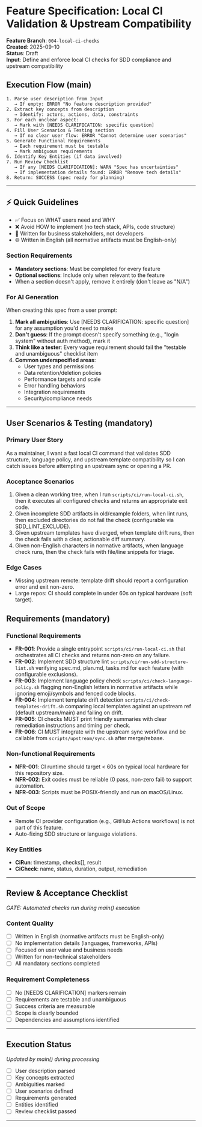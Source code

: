 # Feature Specification: Local CI Validation & Upstream Compatibility

**Feature Branch**: `004-local-ci-checks`  
**Created**: 2025-09-10  
**Status**: Draft  
**Input**: Define and enforce local CI checks for SDD compliance and upstream compatibility

## Execution Flow (main)
```
1. Parse user description from Input
   → If empty: ERROR "No feature description provided"
2. Extract key concepts from description
   → Identify: actors, actions, data, constraints
3. For each unclear aspect:
   → Mark with [NEEDS CLARIFICATION: specific question]
4. Fill User Scenarios & Testing section
   → If no clear user flow: ERROR "Cannot determine user scenarios"
5. Generate Functional Requirements
   → Each requirement must be testable
   → Mark ambiguous requirements
6. Identify Key Entities (if data involved)
7. Run Review Checklist
   → If any [NEEDS CLARIFICATION]: WARN "Spec has uncertainties"
   → If implementation details found: ERROR "Remove tech details"
8. Return: SUCCESS (spec ready for planning)
```

---

## ⚡ Quick Guidelines
- ✅ Focus on WHAT users need and WHY
- ❌ Avoid HOW to implement (no tech stack, APIs, code structure)
- 👥 Written for business stakeholders, not developers
- 🌐 Written in English (all normative artifacts must be English-only)

### Section Requirements
- **Mandatory sections**: Must be completed for every feature
- **Optional sections**: Include only when relevant to the feature
- When a section doesn't apply, remove it entirely (don't leave as "N/A")

### For AI Generation
When creating this spec from a user prompt:
1. **Mark all ambiguities**: Use [NEEDS CLARIFICATION: specific question] for any assumption you'd need to make
2. **Don't guess**: If the prompt doesn't specify something (e.g., "login system" without auth method), mark it
3. **Think like a tester**: Every vague requirement should fail the "testable and unambiguous" checklist item
4. **Common underspecified areas**:
   - User types and permissions
   - Data retention/deletion policies  
   - Performance targets and scale
   - Error handling behaviors
   - Integration requirements
   - Security/compliance needs

---

## User Scenarios & Testing (mandatory)

### Primary User Story
As a maintainer, I want a fast local CI command that validates SDD structure, language policy, and upstream template compatibility so I can catch issues before attempting an upstream sync or opening a PR.

### Acceptance Scenarios
1. Given a clean working tree, when I run `scripts/ci/run-local-ci.sh`, then it executes all configured checks and returns an appropriate exit code.
2. Given incomplete SDD artifacts in old/example folders, when lint runs, then excluded directories do not fail the check (configurable via SDD_LINT_EXCLUDE).
3. Given upstream templates have diverged, when template drift runs, then the check fails with a clear, actionable diff summary.
4. Given non-English characters in normative artifacts, when language check runs, then the check fails with file/line snippets for triage.

### Edge Cases
- Missing upstream remote: template drift should report a configuration error and exit non-zero.
- Large repos: CI should complete in under 60s on typical hardware (soft target).

## Requirements (mandatory)

### Functional Requirements
- **FR-001**: Provide a single entrypoint `scripts/ci/run-local-ci.sh` that orchestrates all CI checks and returns non-zero on any failure.
- **FR-002**: Implement SDD structure lint `scripts/ci/run-sdd-structure-lint.sh` verifying spec.md, plan.md, tasks.md for each feature (with configurable exclusions).
- **FR-003**: Implement language policy check `scripts/ci/check-language-policy.sh` flagging non-English letters in normative artifacts while ignoring emoji/symbols and fenced code blocks.
- **FR-004**: Implement template drift detection `scripts/ci/check-templates-drift.sh` comparing local templates against an upstream ref (default upstream/main) and failing on drift.
- **FR-005**: CI checks MUST print friendly summaries with clear remediation instructions and timing per check.
- **FR-006**: CI MUST integrate with the upstream sync workflow and be callable from `scripts/upstream/sync.sh` after merge/rebase.

### Non-functional Requirements
- **NFR-001**: CI runtime should target < 60s on typical local hardware for this repository size.
- **NFR-002**: Exit codes must be reliable (0 pass, non-zero fail) to support automation.
- **NFR-003**: Scripts must be POSIX-friendly and run on macOS/Linux.

### Out of Scope
- Remote CI provider configuration (e.g., GitHub Actions workflows) is not part of this feature.
- Auto-fixing SDD structure or language violations.

### Key Entities
- **CiRun**: timestamp, checks[], result
- **CiCheck**: name, status, duration, output, remediation

---

## Review & Acceptance Checklist
*GATE: Automated checks run during main() execution*

### Content Quality
- [ ] Written in English (normative artifacts must be English-only)
- [ ] No implementation details (languages, frameworks, APIs)
- [ ] Focused on user value and business needs
- [ ] Written for non-technical stakeholders
- [ ] All mandatory sections completed

### Requirement Completeness
- [ ] No [NEEDS CLARIFICATION] markers remain
- [ ] Requirements are testable and unambiguous  
- [ ] Success criteria are measurable
- [ ] Scope is clearly bounded
- [ ] Dependencies and assumptions identified

---

## Execution Status
*Updated by main() during processing*

- [ ] User description parsed
- [ ] Key concepts extracted
- [ ] Ambiguities marked
- [ ] User scenarios defined
- [ ] Requirements generated
- [ ] Entities identified
- [ ] Review checklist passed

---
